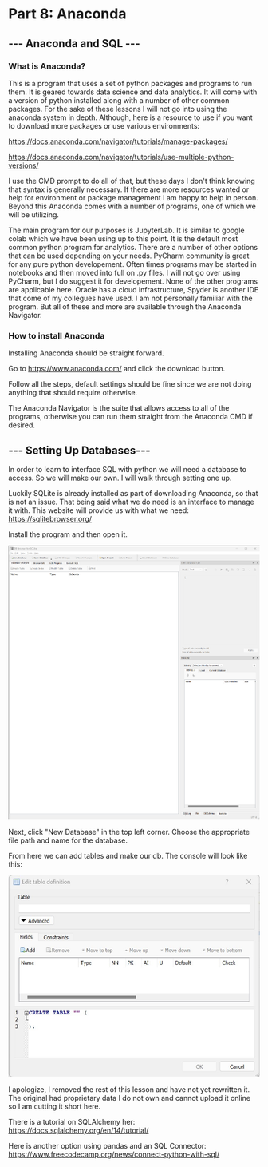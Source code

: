 # Part 8: Anaconda

## --- Anaconda and SQL ---

### What is Anaconda?

This is a program that uses a set of python packages and programs to run them. It is geared towards data science
and data analytics. It will come with a version of python installed along with a number of other common packages.
For the sake of these lessons I will not go into using the anaconda system in depth. Although, here is a resource 
to use if you want to download more packages or use various environments: 

https://docs.anaconda.com/navigator/tutorials/manage-packages/

https://docs.anaconda.com/navigator/tutorials/use-multiple-python-versions/

I use the CMD prompt to do all of that, but these days I don't think knowing that syntax is generally necessary. If
there are more resources wanted or help for environment or package management I am happy to help in person. Beyond this
Anaconda comes with a number of programs, one of which we will be utilizing. 

The main program for our purposes is JupyterLab. It is similar to google colab which we have been using up to this point.
It is the default most common python program for analytics. There are a number of other options that can be used depending
on your needs. PyCharm community is great for any pure python developement. Often times programs may be started in notebooks
and then moved into full on .py files. I will not go over using PyCharm, but I do suggest it for developement. None
of the other programs are applicable here. Oracle has a cloud infrastructure, Spyder is another IDE that come of 
my collegues have used. I am not personally familiar with the program. But all of these and more are available through
the Anaconda Navigator. 


### How to install Anaconda

Installing Anaconda should be straight forward.

Go to https://www.anaconda.com/ and click the download button.

Follow all the steps, default settings should be fine since we are not doing anything that should require otherwise.

The Anaconda Navigator is the suite that allows access to all of the programs, otherwise you can run them straight
from the Anaconda CMD if desired.



## --- Setting Up Databases---

In order to learn to interface SQL with python we will need a database to access. So we will make our own. I will 
walk through setting one up.

Luckily SQLite is already installed as part of downloading Anaconda, so that is not an issue. That being said what we
do need is an interface to manage it with. This website will provide us with what we need: https://sqlitebrowser.org/

Install the program and then open it. 

<img src="images/db_initial.png"/>

Next, click "New Database" in the top left corner. Choose the appropriate file path and name for the database.

From here we can add tables and make our db. The console will look like this:

<img src="images/making_table.jpg"/>

I apologize, I removed the rest of this lesson and have not yet rewritten it. The original had proprietary data I do
not own and cannot upload it online so I am cutting it short here. 

There is a tutorial on SQLAlchemy her: https://docs.sqlalchemy.org/en/14/tutorial/

Here is another option using pandas and an SQL Connector: https://www.freecodecamp.org/news/connect-python-with-sql/




